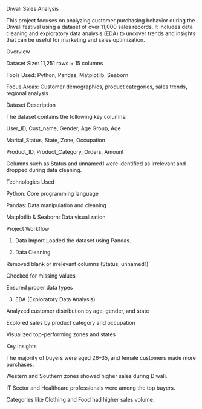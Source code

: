 Diwali Sales Analysis

This project focuses on analyzing customer purchasing behavior during the Diwali festival using a dataset of over 11,000 sales records. It includes data cleaning and exploratory data analysis (EDA) to uncover trends and insights that can be useful for marketing and sales optimization.

Overview

Dataset Size: 11,251 rows × 15 columns

Tools Used: Python, Pandas, Matplotlib, Seaborn

Focus Areas: Customer demographics, product categories, sales trends, regional analysis


Dataset Description

The dataset contains the following key columns:

User_ID, Cust_name, Gender, Age Group, Age

Marital_Status, State, Zone, Occupation

Product_ID, Product_Category, Orders, Amount


Columns such as Status and unnamed1 were identified as irrelevant and dropped during data cleaning.

Technologies Used

Python: Core programming language

Pandas: Data manipulation and cleaning

Matplotlib & Seaborn: Data visualization


Project Workflow

1. Data Import
Loaded the dataset using Pandas.


2. Data Cleaning

Removed blank or irrelevant columns (Status, unnamed1)

Checked for missing values

Ensured proper data types



3. EDA (Exploratory Data Analysis)

Analyzed customer distribution by age, gender, and state

Explored sales by product category and occupation

Visualized top-performing zones and states




Key Insights

The majority of buyers were aged 26–35, and female customers made more purchases.

Western and Southern zones showed higher sales during Diwali.

IT Sector and Healthcare professionals were among the top buyers.

Categories like Clothing and Food had higher sales volume.